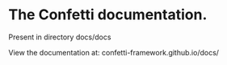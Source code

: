 # The Confetti documentation.

Present in directory docs/docs

View the documentation at: confetti-framework.github.io/docs/
